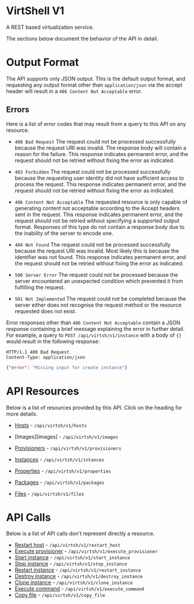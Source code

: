 VirtShell V1
=============
A REST based virtualization service.

The sections below document the behavior of the API in detail.

Output Format
=============

The API supports only JSON output. This is the default output format, and
requesting any output format other than `application/json` via the accept
header will result in a `406 Content Not Acceptable` error.


Errors
------

Here is a list of error codes that may result from a query to this API on any
resource.

* `400 Bad Request`
The request could not be processed successfully because the request URI was
invalid. The response body will contain a reason for the failure. This response
indicates permanent error, and the request should not be retried without fixing
the error as indicated.

* `403 Forbidden`
The request could not be processed successfully because the requesting user
identity did not have sufficient access to process the request. This response
indicates permanent error, and the request should not be retried without fixing
the error as indicated.

* `406 Content Not Acceptable`
The requested resource is only capable of generating content not acceptable
according to the Accept headers sent in the request. This response indicates
permanent error, and the request should not be retried without specifying a
supported output format. Responses of this type do not contain a response body
due to the inability of the server to encode one.

* `404 Not Found`
The request could not be processed successfully because the request URI was
invalid. Most likely this is because the identifier was not found. This
response indicates permanent error, and the request should not be retried
without fixing the error as indicated.

* `500 Server Error`
The request could not be processed because the server encountered an unexpected
condition which prevented it from fulfilling the request.

* `501 Not Implemented`
The request could not be completed because the server either does not recognise
the request method or the resource requested does not exist.

Error responses other than `406 Content Not Acceptable` contain a JSON response
containing a brief message explaining the error in further detail. For example,
a query to `POST /api/virtsh/v1/instance` with a body of `{}` would
result in the following response:

```
HTTP/1.1 400 Bad Request
Content-Type: application/json
```
```json
{"error": "Missing input for create instance"}
 ```                                                                                                                                                    
API Resources
=============

Below is a list of resources provided by this API. Click on the heading for
more details.

* [Hosts][hosts] - `/api/virtsh/v1/hosts`

* [Images][images] - `/api/virtsh/v1/images`

* [Provisioners][provisioners] - `/api/virtsh/v1/provisioners`

* [Instances][intances] - `/api/virtsh/v1/intances`

* [Properties][properties] - `/api/virtsh/v1/properties`

* [Packages][packages] - `/api/virtsh/v1/packages`

* [Files][files] - `/api/virtsh/v1/files`

API Calls
=========

Below is a list of API calls don't represent directly a resource.

* [Restart host][restart_host] - `/api/virtsh/v1/restart_host`
* [Execute provisioner][execute_provisioner] - `/api/virtsh/v1/execute_provisioner`
* [Start instance][start_instance] - `/api/virtsh/v1/start_instance`
* [Stop instance][stop_instance] - `/api/virtsh/v1/stop_instance`
* [Restart instance][restart_instance] - `/api/virtsh/v1/restart_instance`
* [Destroy instance][destroy_instance] - `/api/virtsh/v1/destroy_instance`
* [Clone instance][clone_instance] - `/api/virtsh/v1/clone_instance`
* [Execute command][execute_command] - `/api/virtsh/v1/execute_command`
* [Copy file][copy_file] - `/api/virtsh/v1/copy_file`

[hosts]: hosts.md
[isos]: isos.md
[container_templates]: container_templates.md
[provisioners]: provisioners.md
[intances]: intances.md
[properties]: properties.md
[packages]: packages.md
[files]: files.md
[restart_host]: restart_host.md
[execute_provisioner]: execute_provisioner.md
[start_instance]: start_instance.md
[stop_instance]: stop_instance.md
[restart_instance]: restart_instance.md
[destroy_instance]: destroy_instance.md
[clone_instance]: clone_instance.md
[execute_command]: execute_command.md
[copy_file]: copy_file.md